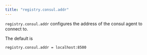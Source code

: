 ```yaml
---
title: "registry.consul.addr"
---
```


`registry.consul.addr` configures the address of the consul agent to connect to.

The default is

	registry.consul.addr = localhost:8500
